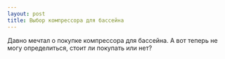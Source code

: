 ```yaml
---
layout: post 
title: Выбор компрессора для бассейна 
--- 
```

Давно мечтал о покупке компрессора для бассейна. А вот теперь не могу определиться, стоит ли покупать или нет?
